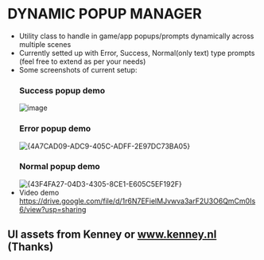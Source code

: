 # DYNAMIC POPUP MANAGER

- Utility class to handle in game/app popups/prompts dynamically across multiple scenes
- Currently setted up with Error, Success, Normal(only text) type prompts (feel free to extend as per your needs)
- Some screenshots of current setup:
  ### Success popup demo
  ![image](https://github.com/user-attachments/assets/dffc0138-9b28-4aa0-b1aa-9e8defdaa3f4)
  ### Error popup demo
  ![{4A7CAD09-ADC9-405C-ADFF-2E97DC73BA05}](https://github.com/user-attachments/assets/0b470dc8-e387-485d-ba6c-ae2ae6752d8e)
  ### Normal popup demo
  ![{43F4FA27-04D3-4305-8CE1-E605C5EF192F}](https://github.com/user-attachments/assets/f5a63692-7049-4f96-ab92-35b368cc23a2)
- Video demo https://drive.google.com/file/d/1r6N7EFielMJvwva3arF2U3O6QmCm0Is6/view?usp=sharing

## UI assets from Kenney or www.kenney.nl (Thanks)
